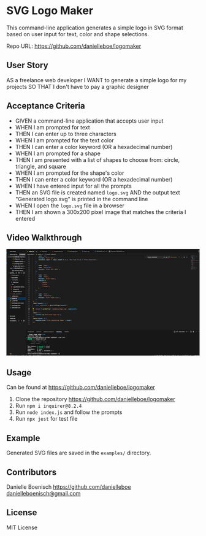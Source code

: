 
# SVG Logo Maker

This command-line application generates a simple logo in SVG format based on user input for text, color and shape selections.

Repo URL: https://github.com/danielleboe/logomaker

## User Story
AS a freelance web developer
I WANT to generate a simple logo for my projects
SO THAT I don't have to pay a graphic designer

## Acceptance Criteria
- GIVEN a command-line application that accepts user input
- WHEN I am prompted for text
- THEN I can enter up to three characters
- WHEN I am prompted for the text color
- THEN I can enter a color keyword (OR a hexadecimal number)
- WHEN I am prompted for a shape
- THEN I am presented with a list of shapes to choose from: circle, triangle, and square
- WHEN I am prompted for the shape's color
- THEN I can enter a color keyword (OR a hexadecimal number)
- WHEN I have entered input for all the prompts
- THEN an SVG file is created named `logo.svg` AND the output text "Generated logo.svg" is printed in the command line
- WHEN I open the `logo.svg` file in a browser
- THEN I am shown a 300x200 pixel image that matches the criteria I entered



## Video Walkthrough

[![Demo Video](./lib/demo%20screenshot.png)](./lib/LogoMaker%20Demo.mp4)

## Usage

Can be found at https://github.com/danielleboe/logomaker

1. Clone the repository https://github.com/danielleboe/logomaker
2. Run `npm i inquirer@8.2.4`
3. Run `node index.js` and follow the prompts
4. Run `npx jest` for test file

## Example

Generated SVG files are saved in the `examples/` directory.

## Contributors
Danielle Boenisch 
https://github.com/danielleboe
danielleboenisch@gmail.com

## License
MIT License



